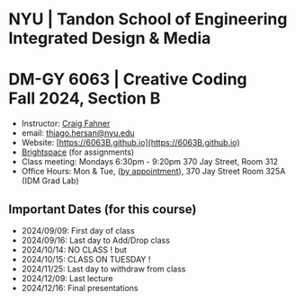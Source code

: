 # NYU | Tandon School of Engineering<br>Integrated Design & Media

# DM-GY 6063 | Creative Coding<br>Fall 2024, Section B

- Instructor: [Craig Fahner](https://www.craigfahner.com)
- email: [thiago.hersan@nyu.edu](mailto:thiago.hersan@nyu.edu)
- Website: [https://6063B.github.io](https://6063B.github.io)
- [Brightspace](https://brightspace.nyu.edu/d2l/home/407563) (for assignments)
- Class meeting: Mondays 6:30pm - 9:20pm 370 Jay Street, Room 312
- Office Hours: Mon & Tue, ([by appointment](https://calendar.app.google/ksTxa5AmwQt1dcms8)), 370 Jay Street Room 325A (IDM Grad Lab)

## Important Dates (for this course)

- 2024/09/09: First day of class
- 2024/09/16: Last day to Add/Drop class
- 2024/10/14: NO CLASS ! but
- 2024/10/15: CLASS ON TUESDAY !
- 2024/11/25: Last day to withdraw from class
- 2024/12/09: Last lecture
- 2024/12/16: Final presentations